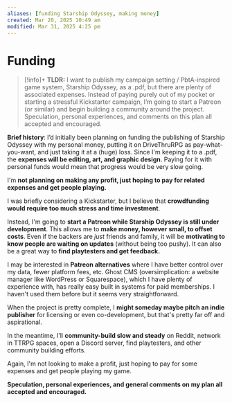```yaml
---
aliases: [funding Starship Odyssey, making money]
created: Mar 20, 2025 10:49 am
modified: Mar 31, 2025 4:25 pm
---
```


# Funding

> [!info]+ **TLDR:**
> I want to publish my campaign setting / PbtA-inspired game system, Starship Odyssey, as a .pdf, but there are plenty of associated expenses. Instead of paying purely out of my pocket or starting a stressful Kickstarter campaign, I’m going to start a Patreon (or similar) and begin building a community around the project. Speculation, personal experiences, and comments on this plan all accepted and encouraged.

**Brief history**: I’d initially been planning on funding the publishing of Starship Odyssey with my personal money, putting it on DriveThruRPG as pay-what-you-want, and just taking it at a (huge) loss. Since I'm keeping it to a .pdf, the **expenses will be editing, art, and graphic design**. Paying for it with personal funds would mean that progress would be very slow going.

I'm **not planning on making any profit, just hoping to pay for related expenses and get people playing.**

I was briefly considering a Kickstarter, but I believe that **crowdfunding would require too much stress and time investment**. 

Instead, I'm going to **start a Patreon while Starship Odyssey is still under development**. This allows me to **make money, however small, to offset costs**. Even if the backers are *just* friends and family, it will be **motivating to know people are waiting on updates** (without being too pushy). It can also be a great way to **find playtesters and get feedback.**

I may be interested in **Patreon alternatives** where I have better control over my data, fewer platform fees, etc. Ghost CMS (oversimplication: a website manager like WordPress or Squarespace), which I have plenty of experience with, has really easy built in systems for paid memberships. I haven't used them before but it seems very straightforward.

When the project is pretty complete, I **might someday maybe pitch an indie publisher** for licensing or even co-development, but that's pretty far off and aspirational.

In the meantime, I'll **community-build slow and steady** on Reddit, network in TTRPG spaces, open a Discord server, find playtesters, and other community building efforts.

Again, I'm not looking to make a profit, just hoping to pay for some expenses and get people playing my game.

**Speculation, personal experiences, and general comments on my plan all accepted and encouraged.**